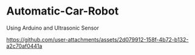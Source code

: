 # Automatic-Car-Robot
Using Arduino and Ultrasonic Sensor


https://github.com/user-attachments/assets/2d079912-158f-4b72-b132-a2c70af0441a

